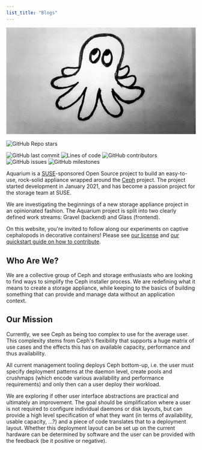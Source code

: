 ```yaml
---
list_title: "Blogs"
---
```


![Aquarium Logo](/images/logo-concept-art.jpg)

![GitHub Repo stars](https://img.shields.io/github/stars/aquarist-labs/aquarium?style=social)

![GitHub last commit](https://img.shields.io/github/last-commit/aquarist-labs/aquarium) ![Lines of code](https://img.shields.io/tokei/lines/github/aquarist-labs/aquarium) ![GitHub contributors](https://img.shields.io/github/contributors/aquarist-labs/aquarium) ![GitHub issues](https://img.shields.io/github/issues/aquarist-labs/aquarium) ![GitHub milestones](https://img.shields.io/github/milestones/all/aquarist-labs/aquarium)

Aquarium is a [SUSE](https://suse.com/)-sponsored Open Source
project to build an easy-to-use, rock-solid appliance wrapped around the
[Ceph](http://ceph.io) project. The project started development in January 2021,
and has become a passion project for the storage team at SUSE.

We are investigating the beginnings of a new storage appliance project in
an opinionated fashion. The Aquarium project is split into two clearly
defined work streams: Gravel (backend) and Glass (frontend).

On this website, you're invited to follow along our experiments on
captive cephalopods in decorative containers! Please see [our license](https://aquarist-labs.github.io/LICENSE)
and [our quickstart guide on how to
contribute](https://aquarist-labs.github.io/docs/dev/contributing-to-the-website.html).

## Who Are We?

We are a collective group of Ceph and storage enthusiasts who are looking to
find ways to simplify the Ceph installer process. We are redefining what it
means to create a storage appliance, while keeping to the basics of building
something that can provide and manage data without an application context.

## Our Mission

Currently, we see Ceph as being too complex to use for the average user. This
complexity stems from Ceph's flexibility that supports a huge matrix of use
cases and the effects this has on available capacity, performance and thus
availability.

All current management tooling deploys Ceph bottom-up, i.e. the user must
specify deployment patterns at the daemon level, create pools and crushmaps
(which encode various availability and performance requirements) and only then
can a user deploy their workload.

We are exploring if other user interface abstractions are practical and
ultimately an improvement. The goal should be simplification where a user is
not required to configure individual daemons or disk layouts, but can provide
a high level specification of what they want (in terms of availability, usable
capacity, ...?) and a piece of code translates that to a deployment layout.
Whether this deployment layout can be set up on the current hardware can be
determined by software and the user can be provided with the feedback (be it
positive or negative).

